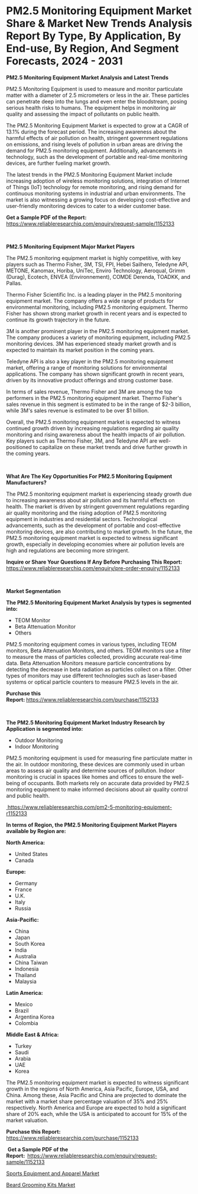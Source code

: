 <p><h1>PM2.5 Monitoring Equipment Market Share & Market New Trends Analysis Report By Type, By Application, By End-use, By Region, And Segment Forecasts, 2024 - 2031</h1></p><p><strong>PM2.5 Monitoring Equipment Market Analysis and Latest Trends</strong></p>
<p><p>PM2.5 Monitoring Equipment is used to measure and monitor particulate matter with a diameter of 2.5 micrometers or less in the air. These particles can penetrate deep into the lungs and even enter the bloodstream, posing serious health risks to humans. The equipment helps in monitoring air quality and assessing the impact of pollutants on public health.</p><p>The PM2.5 Monitoring Equipment Market is expected to grow at a CAGR of 13.1% during the forecast period. The increasing awareness about the harmful effects of air pollution on health, stringent government regulations on emissions, and rising levels of pollution in urban areas are driving the demand for PM2.5 monitoring equipment. Additionally, advancements in technology, such as the development of portable and real-time monitoring devices, are further fueling market growth.</p><p>The latest trends in the PM2.5 Monitoring Equipment Market include increasing adoption of wireless monitoring solutions, integration of Internet of Things (IoT) technology for remote monitoring, and rising demand for continuous monitoring systems in industrial and urban environments. The market is also witnessing a growing focus on developing cost-effective and user-friendly monitoring devices to cater to a wider customer base.</p></p>
<p><strong>Get a Sample PDF of the Report:&nbsp;</strong> <a href="https://www.reliableresearchiq.com/enquiry/request-sample/1152133">https://www.reliableresearchiq.com/enquiry/request-sample/1152133</a></p>
<p>&nbsp;</p>
<p><strong>PM2.5 Monitoring Equipment Major Market Players</strong></p>
<p><p>The PM2.5 monitoring equipment market is highly competitive, with key players such as Thermo Fisher, 3M, TSI, FPI, Hebei Sailhero, Teledyne API, METONE, Kanomax, Horiba, UniTec, Enviro Technology, Aeroqual, Grimm (Durag), Ecotech, ENVEA (Env​​ironnement), COMDE Derenda, TOADKK, and Pallas.</p><p>Thermo Fisher Scientific Inc. is a leading player in the PM2.5 monitoring equipment market. The company offers a wide range of products for environmental monitoring, including PM2.5 monitoring equipment. Thermo Fisher has shown strong market growth in recent years and is expected to continue its growth trajectory in the future.</p><p>3M is another prominent player in the PM2.5 monitoring equipment market. The company produces a variety of monitoring equipment, including PM2.5 monitoring devices. 3M has experienced steady market growth and is expected to maintain its market position in the coming years.</p><p>Teledyne API is also a key player in the PM2.5 monitoring equipment market, offering a range of monitoring solutions for environmental applications. The company has shown significant growth in recent years, driven by its innovative product offerings and strong customer base.</p><p>In terms of sales revenue, Thermo Fisher and 3M are among the top performers in the PM2.5 monitoring equipment market. Thermo Fisher's sales revenue in this segment is estimated to be in the range of $2-3 billion, while 3M's sales revenue is estimated to be over $1 billion.</p><p>Overall, the PM2.5 monitoring equipment market is expected to witness continued growth driven by increasing regulations regarding air quality monitoring and rising awareness about the health impacts of air pollution. Key players such as Thermo Fisher, 3M, and Teledyne API are well-positioned to capitalize on these market trends and drive further growth in the coming years.</p></p>
<p>&nbsp;</p>
<p><strong>What Are The Key Opportunities For PM2.5 Monitoring Equipment Manufacturers?</strong></p>
<p><p>The PM2.5 monitoring equipment market is experiencing steady growth due to increasing awareness about air pollution and its harmful effects on health. The market is driven by stringent government regulations regarding air quality monitoring and the rising adoption of PM2.5 monitoring equipment in industries and residential sectors. Technological advancements, such as the development of portable and cost-effective monitoring devices, are also contributing to market growth. In the future, the PM2.5 monitoring equipment market is expected to witness significant growth, especially in developing economies where air pollution levels are high and regulations are becoming more stringent.</p></p>
<p><strong>Inquire or Share Your Questions If Any Before Purchasing This Report:</strong> <a href="https://www.reliableresearchiq.com/enquiry/pre-order-enquiry/1152133">https://www.reliableresearchiq.com/enquiry/pre-order-enquiry/1152133</a></p>
<p>&nbsp;</p>
<p><strong>Market Segmentation</strong></p>
<p><strong>The PM2.5 Monitoring Equipment Market Analysis by types is segmented into:</strong></p>
<p><ul><li>TEOM Monitor</li><li>Beta Attenuation Monitor</li><li>Others</li></ul></p>
<p><p>PM2.5 monitoring equipment comes in various types, including TEOM monitors, Beta Attenuation Monitors, and others. TEOM monitors use a filter to measure the mass of particles collected, providing accurate real-time data. Beta Attenuation Monitors measure particle concentrations by detecting the decrease in beta radiation as particles collect on a filter. Other types of monitors may use different technologies such as laser-based systems or optical particle counters to measure PM2.5 levels in the air.</p></p>
<p><strong>Purchase this Report:&nbsp;</strong><a href="https://www.reliableresearchiq.com/purchase/1152133">https://www.reliableresearchiq.com/purchase/1152133</a></p>
<p>&nbsp;</p>
<p><strong>The PM2.5 Monitoring Equipment Market Industry Research by Application is segmented into:</strong></p>
<p><ul><li>Outdoor Monitoring</li><li>Indoor Monitoring</li></ul></p>
<p><p>PM2.5 monitoring equipment is used for measuring fine particulate matter in the air. In outdoor monitoring, these devices are commonly used in urban areas to assess air quality and determine sources of pollution. Indoor monitoring is crucial in spaces like homes and offices to ensure the well-being of occupants. Both markets rely on accurate data provided by PM2.5 monitoring equipment to make informed decisions about air quality control and public health.</p></p>
<p><a href="https://www.reliableresearchiq.com/pm2-5-monitoring-equipment-r1152133">&nbsp;https://www.reliableresearchiq.com/pm2-5-monitoring-equipment-r1152133</a></p>
<p><strong>In terms of Region, the PM2.5 Monitoring Equipment Market Players available by Region are:</strong></p>
<p>
    <p> <strong> North America: </strong>
        <ul>
            <li>United States</li>
            <li>Canada</li>
        </ul>
        </p> 
    <p> <strong> Europe: </strong>
        <ul>
            <li>Germany</li>
            <li>France</li>
            <li>U.K.</li>
            <li>Italy</li>
            <li>Russia</li>
        </ul>
        </p> 
    <p> <strong> Asia-Pacific: </strong>
        <ul>
            <li>China</li>
            <li>Japan</li>
            <li>South Korea</li>
            <li>India</li>
            <li>Australia</li>
            <li>China Taiwan</li>
            <li>Indonesia</li>
            <li>Thailand</li>
            <li>Malaysia</li>
        </ul>
        </p> 
    <p> <strong> Latin America: </strong>
        <ul>
            <li>Mexico</li>
            <li>Brazil</li>
            <li>Argentina Korea</li>
            <li>Colombia</li>
        </ul>
        </p> 
    <p> <strong> Middle East & Africa: </strong>
        <ul>
            <li>Turkey</li>
            <li>Saudi</li>
            <li>Arabia</li>
            <li>UAE</li>
            <li>Korea</li>
        </ul>
    </p>
    </p>
<p><p>The PM2.5 monitoring equipment market is expected to witness significant growth in the regions of North America, Asia Pacific, Europe, USA, and China. Among these, Asia Pacific and China are projected to dominate the market with a market share percentage valuation of 35% and 25% respectively. North America and Europe are expected to hold a significant share of 20% each, while the USA is anticipated to account for 15% of the market valuation.</p></p>
<p><strong>Purchase this Report: </strong><a href="https://www.reliableresearchiq.com/purchase/1152133">https://www.reliableresearchiq.com/purchase/1152133</a></p>
<p>&nbsp;<strong>Get a Sample PDF of the Report:&nbsp;&nbsp;</strong><a href="https://www.reliableresearchiq.com/enquiry/request-sample/1152133">https://www.reliableresearchiq.com/enquiry/request-sample/1152133</a></p>
<p><strong></strong></p>
<p><p><a href="https://medium.com/@cukilcantik89/sports-equipment-and-apparel-market-size-growth-trends-statistics-forecasts-2024-2031-594762e93f3e">Sports Equipment and Apparel Market</a></p><p><a href="https://medium.com/@fredyyunianto_89084/insights-into-the-beard-grooming-kits-industry-market-financial-status-market-size-and-revenue-2207d76ce031">Beard Grooming Kits Market</a></p></p>